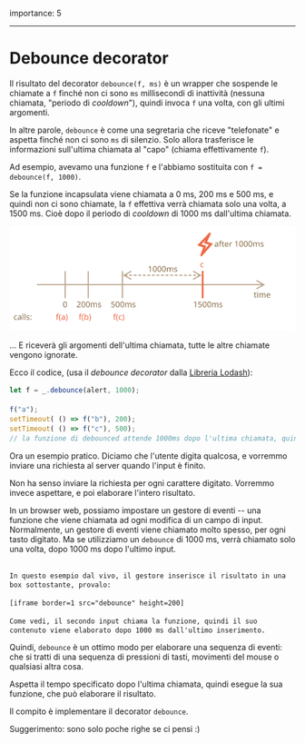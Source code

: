 importance: 5

---

# Debounce decorator

Il risultato del decorator `debounce(f, ms)` è un wrapper che sospende le chiamate a `f` finché non ci sono `ms` millisecondi di inattività (nessuna chiamata, "periodo di *cooldown*"), quindi invoca `f` una volta, con gli ultimi argomenti.

In altre parole, `debounce` è come una segretaria che riceve "telefonate" e aspetta finché non ci sono `ms` di silenzio. Solo allora trasferisce le informazioni sull'ultima chiamata al "capo" (chiama effettivamente `f`).

Ad esempio, avevamo una funzione `f` e l'abbiamo sostituita con `f = debounce(f, 1000)`.

Se la funzione incapsulata viene chiamata a 0 ms, 200 ms e 500 ms, e quindi non ci sono chiamate, la `f` effettiva verrà chiamata solo una volta, a 1500 ms. Cioè dopo il periodo di *cooldown* di 1000 ms dall'ultima chiamata.

![](debounce.svg)

... E riceverà gli argomenti dell'ultima chiamata, tutte le altre chiamate vengono ignorate.

Ecco il codice, (usa il *debounce decorator* dalla [Libreria Lodash](https://lodash.com/docs/4.17.15#debounce)):

```js
let f = _.debounce(alert, 1000);

f("a");
setTimeout( () => f("b"), 200);
setTimeout( () => f("c"), 500);
// la funzione di debounced attende 1000ms dopo l'ultima chiamata, quini esegue: alert("c")
```

Ora un esempio pratico. Diciamo che l'utente digita qualcosa, e vorremmo inviare una richiesta al server quando l'input è finito.

Non ha senso inviare la richiesta per ogni carattere digitato. Vorremmo invece aspettare, e poi elaborare l'intero risultato.

In un browser web, possiamo impostare un gestore di eventi -- una funzione che viene chiamata ad ogni modifica di un campo di input. Normalmente, un gestore di eventi viene chiamato molto spesso, per ogni tasto digitato. Ma se utilizziamo un `debounce` di 1000 ms, verrà chiamato solo una volta, dopo 1000 ms dopo l'ultimo input.

```online

In questo esempio dal vivo, il gestore inserisce il risultato in una box sottostante, provalo:

[iframe border=1 src="debounce" height=200]

Come vedi, il secondo input chiama la funzione, quindi il suo contenuto viene elaborato dopo 1000 ms dall'ultimo inserimento.
```

Quindi, `debounce` è un ottimo modo per elaborare una sequenza di eventi: che si tratti di una sequenza di pressioni di tasti, movimenti del mouse o qualsiasi altra cosa.

Aspetta il tempo specificato dopo l'ultima chiamata, quindi esegue la sua funzione, che può elaborare il risultato.

Il compito è implementare il decorator `debounce`.

Suggerimento: sono solo poche righe se ci pensi :)

